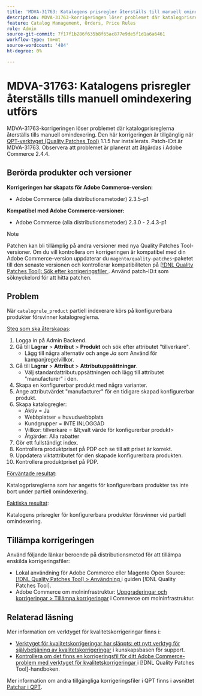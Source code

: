 ```yaml
---
title: 'MDVA-31763: Katalogens prisregler återställs till manuell omindexering'
description: MDVA-31763-korrigeringen löser problemet där katalogprisreglerna återställs tills manuell omindexering. Den här korrigeringen är tillgänglig när [QPT-verktyget (Quality Patches Tool)](https://experienceleague.adobe.com/en/docs/commerce-knowledge-base/kb/announcements/commerce-announcements/magento-quality-patches-released-new-tool-to-self-serve-quality-patches) 1.1.5 är installerat. Patch-ID:t är MDVA-31763. Observera att problemet är planerat att åtgärdas i Adobe Commerce 2.4.4.
feature: Catalog Management, Orders, Price Rules
role: Admin
source-git-commit: 7f17f1b286f635b8f65ac877e9de5f1d1a6a6461
workflow-type: tm+mt
source-wordcount: '484'
ht-degree: 0%

---
```


# MDVA-31763: Katalogens prisregler återställs tills manuell omindexering utförs

MDVA-31763-korrigeringen löser problemet där katalogprisreglerna återställs tills manuell omindexering. Den här korrigeringen är tillgänglig när [QPT-verktyget (Quality Patches Tool)](https://experienceleague.adobe.com/en/docs/commerce-knowledge-base/kb/announcements/commerce-announcements/magento-quality-patches-released-new-tool-to-self-serve-quality-patches) 1.1.5 har installerats. Patch-ID:t är MDVA-31763. Observera att problemet är planerat att åtgärdas i Adobe Commerce 2.4.4.

## Berörda produkter och versioner

**Korrigeringen har skapats för Adobe Commerce-version:**

* Adobe Commerce (alla distributionsmetoder) 2.3.5-p1

**Kompatibel med Adobe Commerce-versioner:**

* Adobe Commerce (alla distributionsmetoder) 2.3.0 - 2.4.3-p1

>[!NOTE]
>
>Patchen kan bli tillämplig på andra versioner med nya Quality Patches Tool-versioner. Om du vill kontrollera om korrigeringen är kompatibel med din Adobe Commerce-version uppdaterar du `magento/quality-patches`-paketet till den senaste versionen och kontrollerar kompatibiliteten på [[!DNL Quality Patches Tool]: Sök efter korrigeringsfiler ](https://experienceleague.adobe.com/en/docs/commerce-knowledge-base/kb/announcements/commerce-announcements/magento-quality-patches-released-new-tool-to-self-serve-quality-patches). Använd patch-ID:t som söknyckelord för att hitta patchen.

## Problem

När `catalogrule_product` partiell indexerare körs på konfigurerbara produkter försvinner katalogreglerna.

<u>Steg som ska återskapas</u>:

1. Logga in på Admin Backend.
1. Gå till **Lagrar** > **Attribut** > **Produkt** och sök efter attributet &quot;tillverkare&quot;.
   * Lägg till några alternativ och ange *Ja* som Använd för kampanjregelvillkor.
1. Gå till **Lagrar** > **Attribut** > **Attributuppsättningar**.
   * Välj standardattributuppsättningen och lägg till attributet &quot;manufacturer&quot; i den.
1. Skapa en konfigurerbar produkt med några varianter.
1. Ange attributvärdet &quot;manufacturer&quot; för en tidigare skapad konfigurerbar produkt.
1. Skapa katalogregler:
   * Aktiv = Ja
   * Webbplatser = huvudwebbplats
   * Kundgrupper = INTE INLOGGAD
   * Villkor: tillverkare = \&lt;valt värde för konfigurerbar produkt>
   * Åtgärder: Alla rabatter
1. Gör ett fullständigt index.
1. Kontrollera produktpriset på PDP och se till att priset är korrekt.
1. Uppdatera viktattributet för den skapade konfigurerbara produkten.
1. Kontrollera produktpriset på PDP.

<u>Förväntade resultat</u>:

Katalogprisreglerna som har angetts för konfigurerbara produkter tas inte bort under partiell omindexering.

<u>Faktiska resultat</u>:

Katalogens prisregler för konfigurerbara produkter försvinner vid partiell omindexering.

## Tillämpa korrigeringen

Använd följande länkar beroende på distributionsmetod för att tillämpa enskilda korrigeringsfiler:

* Lokal användning för Adobe Commerce eller Magento Open Source: [[!DNL Quality Patches Tool] > Användning ](/help/tools/quality-patches-tool/usage.md) i guiden [!DNL Quality Patches Tool].
* Adobe Commerce om molninfrastruktur: [Uppgraderingar och korrigeringar > Tillämpa korrigeringar](https://experienceleague.adobe.com/docs/commerce-cloud-service/user-guide/develop/upgrade/apply-patches.html) i Commerce om molninfrastruktur.

## Relaterad läsning

Mer information om verktyget för kvalitetskorrigeringar finns i:

* [Verktyget för kvalitetskorrigeringar har släppts: ett nytt verktyg för självbetjäning av kvalitetskorrigeringar](https://experienceleague.adobe.com/en/docs/commerce-knowledge-base/kb/announcements/commerce-announcements/magento-quality-patches-released-new-tool-to-self-serve-quality-patches) i kunskapsbasen för support.
* [Kontrollera om det finns en korrigeringsfil för ditt Adobe Commerce-problem med verktyget för kvalitetskorrigeringar ](/help/tools/quality-patches-tool/patches-available-in-qpt/check-patch-for-magento-issue-with-magento-quality-patches.md) i [!DNL Quality Patches Tool]-handboken.

Mer information om andra tillgängliga korrigeringsfiler i QPT finns i avsnittet [Patchar i QPT](https://support.magento.com/hc/en-us/sections/360010506631-Patches-available-in-MQP-tool-).
